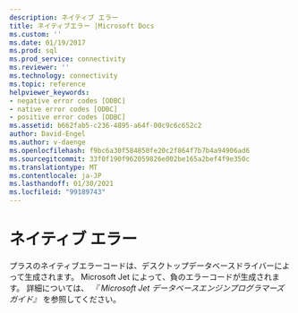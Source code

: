 ```yaml
---
description: ネイティブ エラー
title: ネイティブエラー |Microsoft Docs
ms.custom: ''
ms.date: 01/19/2017
ms.prod: sql
ms.prod_service: connectivity
ms.reviewer: ''
ms.technology: connectivity
ms.topic: reference
helpviewer_keywords:
- negative error codes [ODBC]
- native error codes [ODBC]
- positive error codes [ODBC]
ms.assetid: b662fab5-c236-4895-a64f-00c9c6c652c2
author: David-Engel
ms.author: v-daenge
ms.openlocfilehash: f9bc6a30f584850fe20c2f864f7b7b4a94906ad6
ms.sourcegitcommit: 33f0f190f962059826e002be165a2bef4f9e350c
ms.translationtype: MT
ms.contentlocale: ja-JP
ms.lasthandoff: 01/30/2021
ms.locfileid: "99189743"
---
```

# <a name="native-error"></a>ネイティブ エラー
プラスのネイティブエラーコードは、デスクトップデータベースドライバーによって生成されます。 Microsoft Jet によって、負のエラーコードが生成されます。 詳細については、 *『 Microsoft Jet データベースエンジンプログラマーズガイド』* を参照してください。
